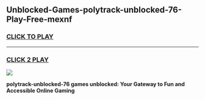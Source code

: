 
## Unblocked-Games-polytrack-unblocked-76-Play-Free-mexnf
<h3>
<a href="https://premium76.site?title=polytrack-unblocked-76&ref=19M">CLICK TO PLAY</a></h3>
<hr>

<h3>
<a href="https://premium76.site?title=polytrack-unblocked-76&ref=19M">CLICK 2 PLAY</a>
  
</h3>

<a href="https://premium76.site?title=polytrack-unblocked-76&ref=19M"><img src="https://clearcache.store/games.png"></a>


**polytrack-unblocked-76 games unblocked: Your Gateway to Fun and Accessible Online Gaming**
